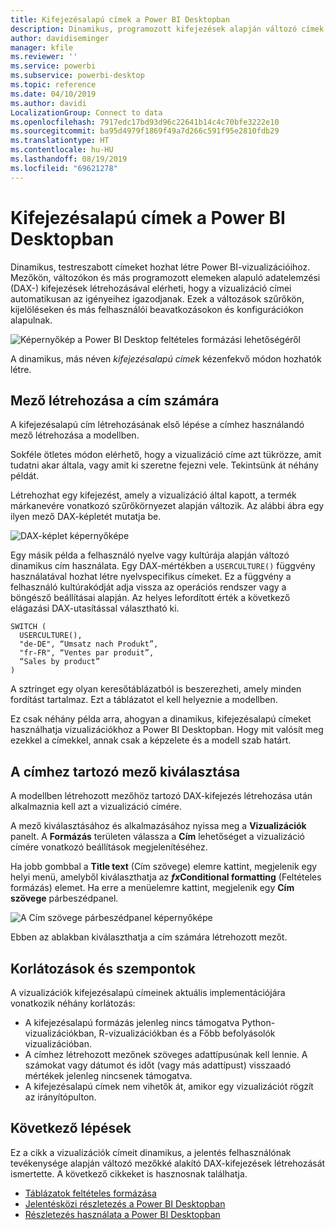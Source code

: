 ```yaml
---
title: Kifejezésalapú címek a Power BI Desktopban
description: Dinamikus, programozott kifejezések alapján változó címek létrehozása feltételes programozott formázás használatával a Power BI Desktopban
author: davidiseminger
manager: kfile
ms.reviewer: ''
ms.service: powerbi
ms.subservice: powerbi-desktop
ms.topic: reference
ms.date: 04/10/2019
ms.author: davidi
LocalizationGroup: Connect to data
ms.openlocfilehash: 7917edc17bd93d96c22641b14c4c70bfe3222e10
ms.sourcegitcommit: ba95d4979f1869f49a7d266c591f95e2810fdb29
ms.translationtype: HT
ms.contentlocale: hu-HU
ms.lasthandoff: 08/19/2019
ms.locfileid: "69621278"
---
```

# <a name="expression-based-titles-in-power-bi-desktop"></a>Kifejezésalapú címek a Power BI Desktopban

Dinamikus, testreszabott címeket hozhat létre Power BI-vizualizációihoz. Mezőkön, változókon és más programozott elemeken alapuló adatelemzési (DAX-) kifejezések létrehozásával elérheti, hogy a vizualizáció címei automatikusan az igényeihez igazodjanak. Ezek a változások szűrőkön, kijelöléseken és más felhasználói beavatkozásokon és konfigurációkon alapulnak.

![Képernyőkép a Power BI Desktop feltételes formázási lehetőségéről](media/desktop-conditional-formatting-visual-titles/expression-based-title-01.png)

A dinamikus, más néven *kifejezésalapú címek* kézenfekvő módon hozhatók létre. 

## <a name="create-a-field-for-your-title"></a>Mező létrehozása a cím számára

A kifejezésalapú cím létrehozásának első lépése a címhez használandó mező létrehozása a modellben. 

Sokféle ötletes módon elérhető, hogy a vizualizáció címe azt tükrözze, amit tudatni akar általa, vagy amit ki szeretne fejezni vele. Tekintsünk át néhány példát.

Létrehozhat egy kifejezést, amely a vizualizáció által kapott, a termék márkanevére vonatkozó szűrőkörnyezet alapján változik. Az alábbi ábra egy ilyen mező DAX-képletét mutatja be.

![DAX-képlet képernyőképe](media/desktop-conditional-formatting-visual-titles/expression-based-title-02.png)

Egy másik példa a felhasználó nyelve vagy kultúrája alapján változó dinamikus cím használata. Egy DAX-mértékben a `USERCULTURE()` függvény használatával hozhat létre nyelvspecifikus címeket. Ez a függvény a felhasználó kultúrakódját adja vissza az operációs rendszer vagy a böngésző beállításai alapján. Az helyes lefordított érték a következő elágazási DAX-utasítással választható ki. 

```
SWITCH (
  USERCULTURE(),
  "de-DE", “Umsatz nach Produkt”,
  "fr-FR", “Ventes par produit”,
  “Sales by product”
)
```

A sztringet egy olyan keresőtáblázatból is beszerezheti, amely minden fordítást tartalmaz. Ezt a táblázatot el kell helyeznie a modellben. 

Ez csak néhány példa arra, ahogyan a dinamikus, kifejezésalapú címeket használhatja vizualizációkhoz a Power BI Desktopban. Hogy mit valósít meg ezekkel a címekkel, annak csak a képzelete és a modell szab határt.


## <a name="select-your-field-for-your-title"></a>A címhez tartozó mező kiválasztása

A modellben létrehozott mezőhöz tartozó DAX-kifejezés létrehozása után alkalmaznia kell azt a vizualizáció címére.

A mező kiválasztásához és alkalmazásához nyissa meg a **Vizualizációk** panelt. A **Formázás** területen válassza a **Cím** lehetőséget a vizualizáció címére vonatkozó beállítások megjelenítéséhez. 

Ha jobb gombbal a **Title text** (Cím szövege) elemre kattint, megjelenik egy helyi menü, amelyből kiválaszthatja az **<em>fx</em>Conditional formatting** (Feltételes formázás) elemet. Ha erre a menüelemre kattint, megjelenik egy **Cím szövege** párbeszédpanel. 

![A Cím szövege párbeszédpanel képernyőképe](media/desktop-conditional-formatting-visual-titles/expression-based-title-02b.png)

Ebben az ablakban kiválaszthatja a cím számára létrehozott mezőt.

## <a name="limitations-and-considerations"></a>Korlátozások és szempontok

A vizualizációk kifejezésalapú címeinek aktuális implementációjára vonatkozik néhány korlátozás:

* A kifejezésalapú formázás jelenleg nincs támogatva Python-vizualizációkban, R-vizualizációkban és a Főbb befolyásolók vizualizációban.
* A címhez létrehozott mezőnek szöveges adattípusúnak kell lennie. A számokat vagy dátumot és időt (vagy más adattípust) visszaadó mértékek jelenleg nincsenek támogatva.
* A kifejezésalapú címek nem vihetők át, amikor egy vizualizációt rögzít az irányítópulton.

## <a name="next-steps"></a>Következő lépések

Ez a cikk a vizualizációk címeit dinamikus, a jelentés felhasználónak tevékenysége alapján változó mezőkké alakító DAX-kifejezések létrehozását ismertette. A következő cikkeket is hasznosnak találhatja.

* [Táblázatok feltételes formázása](desktop-conditional-table-formatting.md)
* [Jelentésközi részletezés a Power BI Desktopban](desktop-cross-report-drill-through.md)
* [Részletezés használata a Power BI Desktopban](desktop-drillthrough.md)
